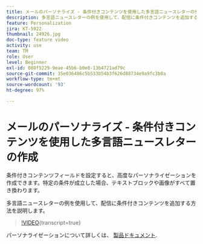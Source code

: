 ```yaml
---
title: メールのパーソナライズ - 条件付きコンテンツを使用した多言語ニュースレターの作成
description: 多言語ニュースレターの例を使用して、配信に条件付きコンテンツを追加する方法を説明します。
feature: Personalization
jira: KT-5922
thumbnail: 24926.jpg
doc-type: feature video
activity: use
team: TM
role: User
level: Beginner
exl-id: 080f5229-9eae-45b6-b0e0-13b4721ad79c
source-git-commit: 35e036486c5b533b54b3f626d88734e9a9fc3b8a
workflow-type: tm+mt
source-wordcount: '93'
ht-degree: 97%

---
```


# メールのパーソナライズ - 条件付きコンテンツを使用した多言語ニュースレターの作成

条件付きコンテンツフィールドを設定すると、高度なパーソナライゼーションを作成できます。特定の条件が成立した場合、テキストブロックや画像がすべて置き換わります。

多言語ニュースレターの例を使用して、配信に条件付きコンテンツを追加する方法を説明します。

>[!VIDEO](https://video.tv.adobe.com/v/24926?quality=12&learn=on){transcript=true}

パーソナライゼーションについて詳しくは、 [製品ドキュメント](https://experienceleague.adobe.com/docs/campaign-classic/using/sending-messages/personalizing-deliveries/conditional-content.html?lang=ja).
